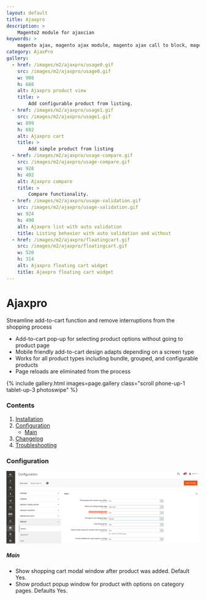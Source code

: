 ```yaml
---
layout: default
title: Ajaxpro
description: >
    Magento2 module for ajaxcian
keywords: >
    magento ajax, magento ajax module, magento ajax call to block, magento ajax shopping cart, magento ajax cart pro
category: AjaxPro
gallery:
  - href: /images/m2/ajaxpro/usage0.gif
    src: /images/m2/ajaxpro/usage0.gif
    w: 908
    h: 688
    alt: Ajaxpro product view
    title: >
        Add configurable product from listing.
  - href: /images/m2/ajaxpro/usage1.gif
    src: /images/m2/ajaxpro/usage1.gif
    w: 899
    h: 682
    alt: Ajaxpro cart
    title: >
        Add simple product from listing
  - href: /images/m2/ajaxpro/usage-compare.gif
    src: /images/m2/ajaxpro/usage-compare.gif
    w: 928
    h: 492
    alt: Ajaxpro compare
    title: >
        Compare functionality.
  - href: /images/m2/ajaxpro/usage-validation.gif
    src: /images/m2/ajaxpro/usage-validation.gif
    w: 924
    h: 490
    alt: Ajaxpro list with auto validation
    title: Listing behavior with auto validation and without
  - href: /images/m2/ajaxpro/floatingcart.gif
    src: /images/m2/ajaxpro/floatingcart.gif
    w: 520
    h: 314
    alt: Ajaxpro floating cart widget
    title: Ajaxpro floating cart widget
---
```


# Ajaxpro

Streamline add-to-cart function and remove interruptions from the shopping process

- Add-to-cart pop-up for selecting product options without going to product page
- Mobile friendly add-to-cart design adapts depending on a screen type
- Works for all product types including bundle, grouped, and configurable products
- Page reloads are eliminated from the process

{% include gallery.html images=page.gallery class="scroll phone-up-1 tablet-up-3 photoswipe" %}

### Contents

1.  [Installation](installation/)
2.  [Configuration](#configuration)
    - [Main](#main)
3. [Changelog](changelog/)
4. [Troubleshooting](troubleshooting/)

### Configuration

![Ajaxpro configuration](/images/m2/ajaxpro/configuration.png)

##### Main

- Show shopping cart modal window after product was added. Default Yes.
- Show product popup window for product with options on category pages. Defaults Yes.

